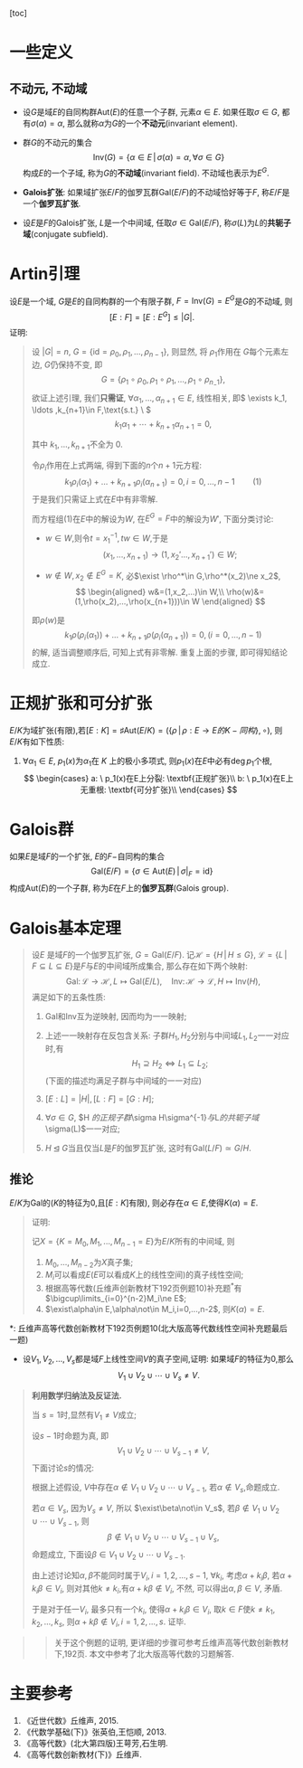 [toc]





# 一些定义

## 不动元, 不动域

-   设$G$是域$E$的自同构群$\text{Aut}(E)$的任意一个子群, 元素$\alpha\in E$. 如果任取$\sigma\in G$, 都有$\sigma(\alpha)=\alpha$, 那么就称$\alpha$为$G$的一个**不动元**(invariant element).

-   群$G$的不动元的集合
    $$
    \text{Inv}(G)=\{\alpha\in E\,|\,\sigma(\alpha)=\alpha,\,\forall\sigma\in G\}
    $$
    构成$E$的一个子域, 称为$G$的**不动域**(invariant field). 不动域也表示为$E^G$​.
    
-   **Galois扩张**: 如果域扩张$E/F$的伽罗瓦群$\text{Gal}(E/F)$的不动域恰好等于$F$, 称$E/F$是一个**伽罗瓦扩张**.
    
-   设$E$是$F$的Galois扩张, $L$是一个中间域, 任取$\sigma\in\text{Gal}(E/F)$, 称$\sigma(L)$为$L$的**共轭子域**(conjugate subfield).



# Artin引理

设$E$是一个域, $G$是$E$的自同构群的一个有限子群, $F=\text{Inv}(G)=E^G$是$G$的不动域, 则
$$
[E:F]=[E:E^G]\leqslant|G|.
$$
证明:

> 设 $|G| =n$, $G=\{\text{id}=\rho_0,\,\rho_1,\, \ldots,\,\rho_{n-1}\}$, 则显然, 将 $\rho_1$作用在 $G$每个元素左边, $G$仍保持不变, 即
> $$
> G=\{\rho_1 \circ \rho_0,\rho_1 \circ \rho_1, \ldots , \rho_1\circ \rho_{n_-1}\},
> $$
> 欲证上述引理, 我们**只需证**, $\forall \alpha_1, \ldots ,\alpha_{n+1}\in E$,  线性相关, 即$ \exists k_1, \ldots ,k_{n+1}\in F,\text{s.t.} \ $ 
> $$
> k_1\alpha_1+ \cdots +k_{n+1}\alpha_{n+1}=0,
> $$
>
> 其中 $k_1, \ldots ,k_{n+1}$不全为 $0$.
>
> 令$\rho_i$作用在上式两端, 得到下面的$n$个$n+1$元方程: 
> $$
> k_1\rho_i(\alpha_1)+\dots+k_{n+1}\rho_i(\alpha_{n+1})=0,\,i=0,\dots,n-1\qquad (1)
> $$
> 于是我们只需证上式在$E$中有非零解. 
>
> 而方程组$(1)$在$E$中的解设为$W$, 在$E^G=F$中的解设为$W'$, 下面分类讨论:
>
> -   $w\in W$,则令$t=x_1^{-1},tw\in W$,于是
>     $$
>     (x_1,\,...,x_{n+1})\to(1,x_2'...,x_{n+1}')\in W;
>     $$
>
> -   $w\not\in W, x_2\not\in E^G=K$, 必$\exist \rho^*\in G,\rho^*(x_2)\ne x_2$,
>     $$
>     \begin{aligned}
>     w&=(1,x_2,...)\in W,\\
>     \rho(w)&=(1,\rho(x_2),...,\rho(x_{n+1}))\in W
>     \end{aligned}
>     $$
>
> 即$\rho(w)$是
> $$
> k_1\rho(\rho_i(\alpha_1))+...+k_{n+1}\rho(\rho_i(\alpha_{n+1}))=0,\,(i=0,...,n-1)
> $$
> 的解, 适当调整顺序后, 可知上式有非零解. 重复上面的步骤, 即可得知结论成立.



# 正规扩张和可分扩张

$E/K$为域扩张(有限),若$[E:K]=\sharp\text{Aut}(E/K)=(\{\rho\,|\,\rho:E\to E的K-同构\},\,\circ)$, 则$E/K$有如下性质:

1.   $\forall\alpha_1\in E$, $p_1(x)$为$\alpha_1$在 $K$ 上的极小多项式, 则$p_1(x)$在$E$中必有$\deg p_1$个根,
     $$
     \begin{cases}
     a: \ p_1(x)在E上分裂: \textbf{正规扩张}\\
     b: \ p_1(x)在E上无重根: \textbf{可分扩张}\\
     \end{cases}
     $$
     





# Galois群

如果$E$是域$F$的一个扩张, $E$的$F-$自同构的集合
$$
\text{Gal}(E/F)=\{\sigma\in\text{Aut}(E)\,|\,\sigma|_F=\text{id}\}
$$
构成$\text{Aut}(E)$的一个子群, 称为$E$在$F$上的**伽罗瓦群**(Galois group).

# Galois基本定理

>   设$E$ 是域$F$的一个伽罗瓦扩张, $G=\text{Gal}(E/F)$. 记$\mathcal{H}=\{H\,|\,H\leqslant G\}$, $\mathcal{L}=\{L\,|\,F\subseteq L\subseteq E\}$是$F$与$E$的中间域所成集合, 那么存在如下两个映射:
>   $$
>   \text{Gal}:\,\mathcal{L}\to\mathcal{H},\,L\mapsto\text{Gal}(E/L),\quad\text{Inv}:\,\mathcal{H}\to\mathcal{L},\,H\mapsto\text{Inv}(H),
>   $$
>   满足如下的五条性质:
>
>   1.   $\text{Gal}$和$\text{Inv}$互为逆映射, 因而均为一一映射;
>
>   2.   上述一一映射存在反包含关系: 子群$H_1,H_2$分别与中间域$L_1,\,L_2$一一对应时,有
>        $$
>        H_1\supseteq H_2\iff L_1\subseteq L_2;
>        $$
>        (下面的描述均满足子群与中间域的一一对应)
>
>   3.   $[E:L]=|H|,\,[L:F]=[G:H]$; 
>
>   4.   $\forall\sigma\in G$, $H $的正规子群$\sigma H\sigma^{-1}$与$L$的共轭子域$\sigma(L)$一一对应;
>
>   5.   $H\unlhd G$当且仅当$L$是$F$的伽罗瓦扩张, 这时有$\text{Gal}(L/F)\simeq G/H$. 

## 推论

$E/K$为$\text{Gal}$的($K$的特征为0,且$[E:K]$有限), 则必存在$\alpha\in E$,使得$K(\alpha)=E$.

>    证明:
>
>   记$X=\{K=M_0,M_1,...,M_{n-1}=E\}$为$E/K$所有的中间域, 则
>
>   1.   $M_0,...,M_{n-2}$为$X$真子集; 
>   2.   $M_i$可以看成$E$($E$可以看成$K$上的线性空间)的真子线性空间; 
>   3.   根据高等代数(丘维声创新教材下192页例题10)补充题${}^*$有$\bigcup\limits_{i=0}^{n-2}M_i\ne E$; 
>   4.   $\exist\alpha\in E,\alpha\not\in M_i,i=0,...,n-2$, 则$K(\alpha)=E$. 

\*: 丘维声高等代数创新教材下192页例题10(北大版高等代数线性空间补充题最后一题)

-   设$V_1,V_2,...,V_s$都是域$F$上线性空间$V$的真子空间,证明: 如果域$F$的特征为$0$,那么
    $$
    V_1\cup V_2\cup\cdots\cup V_{s}\ne V.
    $$

>   **利用数学归纳法及反证法.**
>
>   当 $s=1$​时,显然有$V_1\ne V$成立;
>
>   设$s-1$时命题为真, 即
>   $$
>   V_1\cup V_2\cup\cdots\cup V_{s-1}\ne V,
>   $$
>   下面讨论$s$的情况:
>
>   根据上述假设, $V$中存在$\alpha\not\in V_1\cup V_2\cup\cdots\cup V_{s-1}$, 若$\alpha\not\in V_s$,命题成立. 
>
>   若$\alpha\in V_s$, 因为$V_s\ne V$, 所以 $\exist\beta\not\in V_s$, 若$\beta\not\in V_1\cup V_2\cup\cdots\cup V_{s-1}$, 则
>   $$
>   \beta\not\in V_1\cup V_2\cup\cdots\cup V_{s-1}\cup V_s,
>   $$
>   命题成立, 下面设$\beta\in V_1\cup V_2\cup\cdots\cup V_{s-1}$. 
>
>   由上述讨论知$\alpha,\beta$不能同时属于$V_i,i=1,2,...,s-1$, $\forall k_i$, 考虑$\alpha+k_i\beta$, 若$\alpha+k_i\beta\in V_i$, 则对其他$k\ne k_i$,有$\alpha+k\beta\not\in V_i$, 不然, 可以得出$\alpha,\,\beta\in V$, 矛盾. 
>
>   于是对于任一$V_i$​, 最多只有一个$k_i$​, 使得$\alpha+k_i\beta\in V_i$, 取$k\in F$使$k\ne k_1,k_2,...,k_s$, 则$\alpha+k\beta\not\in V_i,i=1,2,...,s$​. 证毕.

>   >   关于这个例题的证明, 更详细的步骤可参考丘维声高等代数创新教材下,192页. 本文中参考了北大版高等代数的习题解答.

# 主要参考

1.   《近世代数》丘维声, 2015. 
2.   《代数学基础(下)》张英伯,王恺顺, 2013.  
2.   《高等代数》(北大第四版)王萼芳,石生明. 
2.   《高等代数创新教材(下)》丘维声. 

